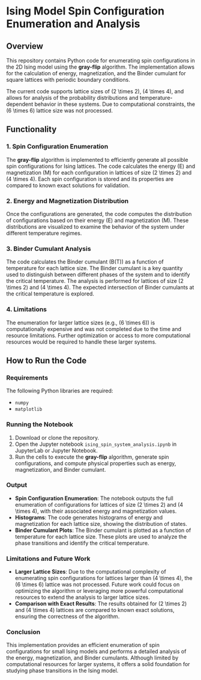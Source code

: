# Ising Model Spin Configuration Enumeration and Analysis

## Overview

This repository contains Python code for enumerating spin configurations in the 2D Ising model using the **gray-flip** algorithm. The implementation allows for the calculation of energy, magnetization, and the Binder cumulant for square lattices with periodic boundary conditions. 

The current code supports lattice sizes of \(2 \times 2\), \(4 \times 4\), and allows for analysis of the probability distributions and temperature-dependent behavior in these systems. Due to computational constraints, the \(6 \times 6\) lattice size was not processed.

## Functionality

### 1. Spin Configuration Enumeration

The **gray-flip** algorithm is implemented to efficiently generate all possible spin configurations for Ising lattices. The code calculates the energy \(E\) and magnetization \(M\) for each configuration in lattices of size \(2 \times 2\) and \(4 \times 4\). Each spin configuration is stored and its properties are compared to known exact solutions for validation.

### 2. Energy and Magnetization Distribution

Once the configurations are generated, the code computes the distribution of configurations based on their energy \(E\) and magnetization \(M\). These distributions are visualized to examine the behavior of the system under different temperature regimes.

### 3. Binder Cumulant Analysis

The code calculates the Binder cumulant \(B(T)\) as a function of temperature for each lattice size. The Binder cumulant is a key quantity used to distinguish between different phases of the system and to identify the critical temperature. The analysis is performed for lattices of size \(2 \times 2\) and \(4 \times 4\). The expected intersection of Binder cumulants at the critical temperature is explored.

### 4. Limitations

The enumeration for larger lattice sizes (e.g., \(6 \times 6\)) is computationally expensive and was not completed due to the time and resource limitations. Further optimization or access to more computational resources would be required to handle these larger systems.

## How to Run the Code

### Requirements

The following Python libraries are required:
- `numpy`
- `matplotlib`

### Running the Notebook

1. Download or clone the repository.
2. Open the Jupyter notebook `ising_spin_system_analysis.ipynb` in JupyterLab or Jupyter Notebook.
3. Run the cells to execute the **gray-flip** algorithm, generate spin configurations, and compute physical properties such as energy, magnetization, and Binder cumulant.

### Output

- **Spin Configuration Enumeration**: The notebook outputs the full enumeration of configurations for lattices of size \(2 \times 2\) and \(4 \times 4\), with their associated energy and magnetization values.
- **Histograms**: The code generates histograms of energy and magnetization for each lattice size, showing the distribution of states.
- **Binder Cumulant Plots**: The Binder cumulant is plotted as a function of temperature for each lattice size. These plots are used to analyze the phase transitions and identify the critical temperature.

### Limitations and Future Work

- **Larger Lattice Sizes**: Due to the computational complexity of enumerating spin configurations for lattices larger than \(4 \times 4\), the \(6 \times 6\) lattice was not processed. Future work could focus on optimizing the algorithm or leveraging more powerful computational resources to extend the analysis to larger lattice sizes.
- **Comparison with Exact Results**: The results obtained for \(2 \times 2\) and \(4 \times 4\) lattices are compared to known exact solutions, ensuring the correctness of the algorithm.

### Conclusion

This implementation provides an efficient enumeration of spin configurations for small Ising models and performs a detailed analysis of the energy, magnetization, and Binder cumulants. Although limited by computational resources for larger systems, it offers a solid foundation for studying phase transitions in the Ising model.

